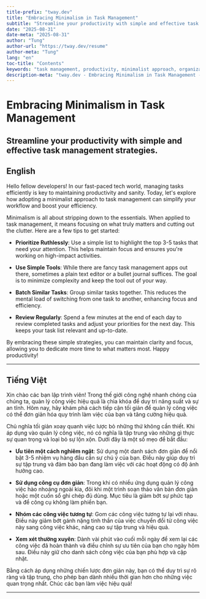 ```yaml
---
title-prefix: "tway.dev"
title: "Embracing Minimalism in Task Management"
subtitle: "Streamline your productivity with simple and effective task management strategies."
date: "2025-08-31"
date-meta: "2025-08-31"
author: "Tung"
author-url: "https://tway.dev/resume"
author-meta: "Tung"
lang: "en"
toc-title: "Contents"
keywords: "task management, productivity, minimalist approach, organization, simplicity"
description-meta: "tway.dev - Embracing Minimalism in Task Management - Streamline your productivity with simple and effective task management strategies."
---
```


# Embracing Minimalism in Task Management
## Streamline your productivity with simple and effective task management strategies.

## English
Hello fellow developers! In our fast-paced tech world, managing tasks efficiently is key to maintaining productivity and sanity. Today, let's explore how adopting a minimalist approach to task management can simplify your workflow and boost your efficiency.

Minimalism is all about stripping down to the essentials. When applied to task management, it means focusing on what truly matters and cutting out the clutter. Here are a few tips to get started:

- **Prioritize Ruthlessly**: Use a simple list to highlight the top 3-5 tasks that need your attention. This helps maintain focus and ensures you're working on high-impact activities.

- **Use Simple Tools**: While there are fancy task management apps out there, sometimes a plain text editor or a bullet journal suffices. The goal is to minimize complexity and keep the tool out of your way.

- **Batch Similar Tasks**: Group similar tasks together. This reduces the mental load of switching from one task to another, enhancing focus and efficiency.

- **Review Regularly**: Spend a few minutes at the end of each day to review completed tasks and adjust your priorities for the next day. This keeps your task list relevant and up-to-date.

By embracing these simple strategies, you can maintain clarity and focus, allowing you to dedicate more time to what matters most. Happy productivity!

---

## Tiếng Việt
Xin chào các bạn lập trình viên! Trong thế giới công nghệ nhanh chóng của chúng ta, quản lý công việc hiệu quả là chìa khóa để duy trì năng suất và sự an tĩnh. Hôm nay, hãy khám phá cách tiếp cận tối giản để quản lý công việc có thể đơn giản hóa quy trình làm việc của bạn và tăng cường hiệu quả.

Chủ nghĩa tối giản xoay quanh việc lược bỏ những thứ không cần thiết. Khi áp dụng vào quản lý công việc, nó có nghĩa là tập trung vào những gì thực sự quan trọng và loại bỏ sự lộn xộn. Dưới đây là một số mẹo để bắt đầu:

- **Ưu tiên một cách nghiêm ngặt**: Sử dụng một danh sách đơn giản để nổi bật 3-5 nhiệm vụ hàng đầu cần sự chú ý của bạn. Điều này giúp duy trì sự tập trung và đảm bảo bạn đang làm việc với các hoạt động có độ ảnh hưởng cao.

- **Sử dụng công cụ đơn giản**: Trong khi có nhiều ứng dụng quản lý công việc hào nhoáng ngoài kia, đôi khi một trình soạn thảo văn bản đơn giản hoặc một cuốn sổ ghi chép đủ dùng. Mục tiêu là giảm bớt sự phức tạp và để công cụ không làm phiền bạn.

- **Nhóm các công việc tương tự**: Gom các công việc tương tự lại với nhau. Điều này giảm bớt gánh nặng tinh thần của việc chuyển đổi từ công việc này sang công việc khác, nâng cao sự tập trung và hiệu quả.

- **Xem xét thường xuyên**: Dành vài phút vào cuối mỗi ngày để xem lại các công việc đã hoàn thành và điều chỉnh sự ưu tiên của bạn cho ngày hôm sau. Điều này giữ cho danh sách công việc của bạn phù hợp và cập nhật.

Bằng cách áp dụng những chiến lược đơn giản này, bạn có thể duy trì sự rõ ràng và tập trung, cho phép bạn dành nhiều thời gian hơn cho những việc quan trọng nhất. Chúc các bạn làm việc hiệu quả!

---